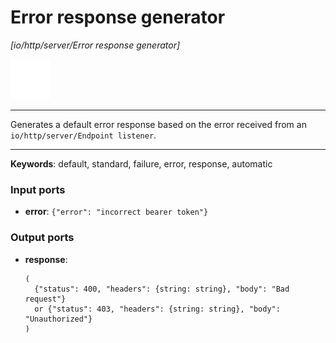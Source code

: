 # Error response generator

_[io/http/server/Error response generator]_

![icon](</assets/icons/cbb85c56-3c8f-4e5e-afdd-a9dd9e84385d.png>)

---

Generates a default error response based on the error received from an `io/http/server/Endpoint listener`.<br>

---

__Keywords__: default, standard, failure, error, response, automatic

### Input ports

* __error__: ` {"error": "incorrect bearer token"} `

### Output ports

* __response__: 
    ```
    (
      {"status": 400, "headers": {string: string}, "body": "Bad request"}
      or {"status": 403, "headers": {string: string}, "body": "Unauthorized"}
    )
    ```

